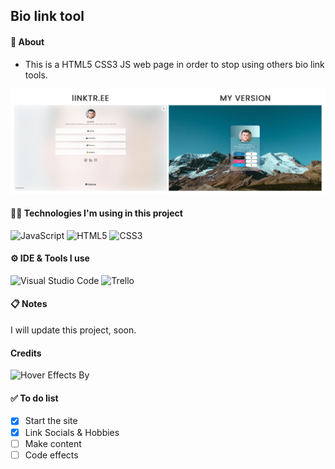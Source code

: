 ## Bio link tool

#### 📌 About
-  This is a HTML5 CSS3 JS web page in order to stop using others bio link tools.

![bioLinkToolComparison](https://github.com/quantosh/quantosh.github.io/blob/main/bioLinkTool.png)

#### 👩‍💻 Technologies I'm using in this project
![JavaScript](https://img.shields.io/static/v1?style=for-the-badge&message=JavaScript&color=222222&logo=JavaScript&logoColor=F7DF1E&label=)
![HTML5](https://img.shields.io/static/v1?style=for-the-badge&message=HTML5&color=E34F26&logo=HTML5&logoColor=FFFFFF&label=)
![CSS3](https://img.shields.io/static/v1?style=for-the-badge&message=CSS3&color=1572B6&logo=CSS3&logoColor=FFFFFF&label=)

#### ⚙ IDE & Tools I use
![Visual Studio Code](https://img.shields.io/static/v1?style=for-the-badge&message=Visual+Studio+Code&color=007ACC&logo=Visual+Studio+Code&logoColor=FFFFFF&label=)
![Trello](https://img.shields.io/static/v1?style=for-the-badge&message=Trello&color=0079BF&logo=Trello&logoColor=FFFFFF&label=)

#### 📋 Notes
I will update this project, soon.

#### Credits
![Hover Effects By]([https://micku7zu.github.io/vanilla-tilt.js/])

#### ✅ To do list
- [x] Start the site
- [x] Link Socials & Hobbies
- [ ] Make content
- [ ] Code effects
